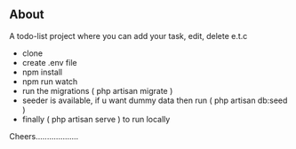 ## About 

A todo-list project where you can add your task, edit, delete e.t.c

- clone
- create .env file
- npm install
- npm run watch
- run the migrations ( php artisan migrate )
- seeder is available, if u want dummy data then run ( php artisan db:seed )
- finally ( php artisan serve ) to run locally

Cheers...................
